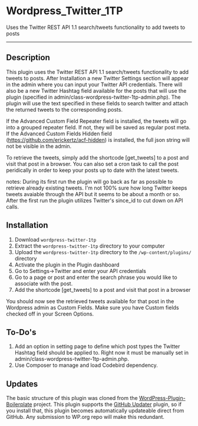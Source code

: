 # Wordpress_Twitter_1TP

Uses the Twitter REST API 1.1 search/tweets functionality to add tweets to posts

-----------------------

## Description

This plugin uses the Twitter REST API 1.1 search/tweets functionality to add tweets to posts. After Installation a new Twitter Settings section will appear in the admin where you can input your Twitter API credentials. There will also be a new Twitter Hashtag field available for the posts that will use the plugin (specified in admin/class-wordpress-twitter-1tp-admin.php). The plugin will use the text specified in these fields to search twitter and attach the returned tweets to the corresponding posts.

If the Advanced Custom Field Repeater field is installed, the tweets will go into a grouped repeater field. If not, they will be saved as regular post meta.
If the Advanced Custom Fields Hidden field (https://github.com/erickertz/acf-hidden) is installed, the full json string will not be visible in the admin.

To retrieve the tweets, simply add the shortcode [get_tweets] to a post and visit that post in a browser. You can also set a cron task to call the post peridically in order to keep your posts up to date with the latest tweets.

notes: During its first run the plugin will go back as far as possible to retrieve already existing tweets. I'm not 100% sure how long Twitter keeps tweets avaiable through the API but it seems to be about a month or so. After the first run the plugin utilizes Twitter's since_id to cut down on API calls.

## Installation

1. Download `wordpress-twitter-1tp`
2. Extract the `wordpress-twitter-1tp` directory to your computer
3. Upload the `wordpress-twitter-1tp` directory to the `/wp-content/plugins/` directory
4. Activate the plugin in the Plugin dashboard
5. Go to Settings->Twitter and enter your API credentials
6. Go to a page or post and enter the search phrase you would like to associate with the post.
7. Add the shortcode [get_tweets] to a post and visit that post in a browser

You should now see the retrieved tweets available for that post in the Wordpress admin as Custom Fields. Make sure you have Custom fields checked off in your Screen Options.

## To-Do's

1. Add an option in setting page to define which post types the Twitter Hashtag field should be applied to. Right now it must be manually set in admin/class-wordpress-twitter-1tp-admin.php.
2. Use Composer to manage and load Codebird dependency.

## Updates

The basic structure of this plugin was cloned from the [WordPress-Plugin-Boilerplate](https://github.com/tommcfarlin/WordPress-Plugin-Boilerplate) project.
This plugin supports the [GitHub Updater](https://github.com/afragen/github-updater) plugin, so if you install that, this plugin becomes automatically updateable direct from GitHub. Any submission to WP.org repo will make this redundant.
